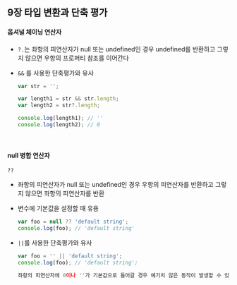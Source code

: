 ## 9장 타입 변환과 단축 평가

#### 옵셔널 체이닝 연산자

- `?.`는 좌항의 피연산자가 null 또는 undefined인 경우 undefined를 반환하고 그렇지 않으면 우항의 프로퍼티 참조를 이어간다

- `&&` 를 사용한 단축평가와 유사

  ```javascript
  var str = '';
  
  var length1 = str && str.length;
  var length2 = str?.length;
  
  console.log(length1); // ''
  console.log(length2); // 0
  ```

<br>

#### null 병합 연산자

`??` 

- 좌항의 피연산자가 null 또는 undefined인 경우 우항의 피연산자를 반환하고 그렇지 않으면 좌항의 피연산자를 반환

- 변수에 기본값을 설정할 때 유용

  ```javascript
  var foo = null ?? 'default string';
  console.log(foo); // 'default string'
  ```

- `||`를 사용한 단축평가와 유사

  ```javascript
  var foo = '' || 'default string';
  console.log(foo); // 'default string';
  
  좌항의 피연산자에 0이나 ''가 기본값으로 들어갈 경우 예기치 않은 동작이 발생할 수 있음
  ```

  